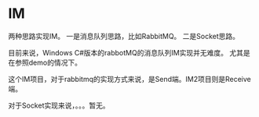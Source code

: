 # IM
两种思路实现IM。
一是消息队列思路，比如RabbitMQ。
二是Socket思路。

目前来说，Windows C#版本的rabbotMQ的消息队列IM实现并无难度。
尤其是在参照demo的情况下。


这个IM项目，对于rabbitmq的实现方式来说，是Send端。IM2项目则是Receive端。

对于Socket实现来说，。。。暂无。
